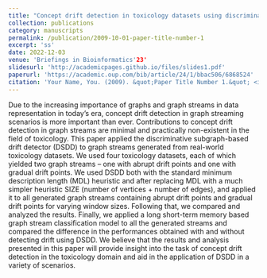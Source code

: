 ```yaml
---
title: "Concept drift detection in toxicology datasets using discriminative subgraph-based drift detector"
collection: publications
category: manuscripts
permalink: /publication/2009-10-01-paper-title-number-1
excerpt: 'ss'
date: 2022-12-03
venue: 'Briefings in Bioinformatics'23'
slidesurl: 'http://academicpages.github.io/files/slides1.pdf'
paperurl: 'https://academic.oup.com/bib/article/24/1/bbac506/6868524'
citation: 'Your Name, You. (2009). &quot;Paper Title Number 1.&quot; <i>Journal 1</i>. 1(1).'
---
```


Due to the increasing importance of graphs and graph streams in data representation in today’s era, concept drift detection in graph streaming scenarios is more important than ever. Contributions to concept drift detection in graph streams are minimal and practically non-existent in the field of toxicology. This paper applied the discriminative subgraph-based drift detector (DSDD) to graph streams generated from real-world toxicology datasets. We used four toxicology datasets, each of which yielded two graph streams – one with abrupt drift points and one with gradual drift points. We used DSDD both with the standard minimum description length (MDL) heuristic and after replacing MDL with a much simpler heuristic SIZE (number of vertices + number of edges), and applied it to all generated graph streams containing abrupt drift points and gradual drift points for varying window sizes. Following that, we compared and analyzed the results. Finally, we applied a long short-term memory based graph stream classification model to all the generated streams and compared the difference in the performances obtained with and without detecting drift using DSDD. We believe that the results and analysis presented in this paper will provide insight into the task of concept drift detection in the toxicology domain and aid in the application of DSDD in a variety of scenarios.